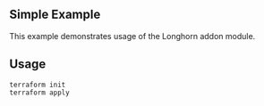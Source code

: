 ## Simple Example

This example demonstrates usage of the Longhorn addon module.

## Usage

```
terraform init
terraform apply
```

